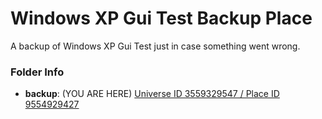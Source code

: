 # Windows XP Gui Test Backup Place

A backup of Windows XP Gui Test just in case something went wrong.

### Folder Info

- **backup**: (YOU ARE HERE) [Universe ID 3559329547 / Place ID 9554929427](https://www.roblox.com/games/9554929427)